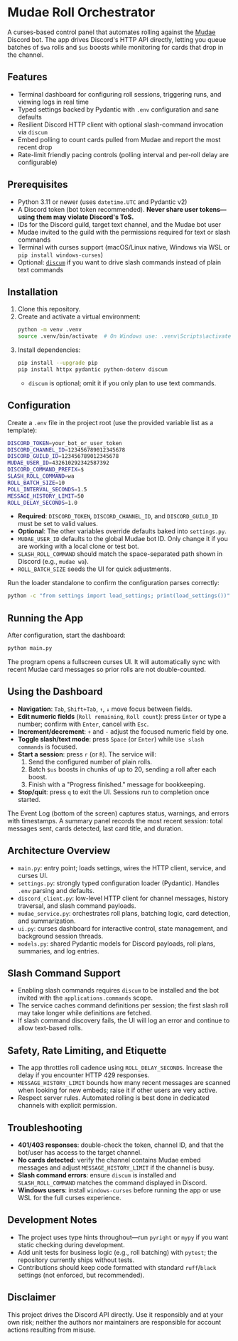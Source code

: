 # Mudae Roll Orchestrator

A curses-based control panel that automates rolling against the
[Mudae](https://top.gg/bot/mudae) Discord bot. The app drives Discord's HTTP API
directly, letting you queue batches of `$wa` rolls and `$us` boosts while
monitoring for cards that drop in the channel.

## Features

- Terminal dashboard for configuring roll sessions, triggering runs, and viewing
  logs in real time
- Typed settings backed by Pydantic with `.env` configuration and sane defaults
- Resilient Discord HTTP client with optional slash-command invocation via
  `discum`
- Embed polling to count cards pulled from Mudae and report the most recent drop
- Rate-limit friendly pacing controls (polling interval and per-roll delay are
  configurable)

## Prerequisites

- Python 3.11 or newer (uses `datetime.UTC` and Pydantic v2)
- A Discord token (bot token recommended). **Never share user tokens—using them
  may violate Discord's ToS.**
- IDs for the Discord guild, target text channel, and the Mudae bot user
- Mudae invited to the guild with the permissions required for text or slash
  commands
- Terminal with curses support (macOS/Linux native, Windows via WSL or
  `pip install windows-curses`)
- Optional: [`discum`](https://github.com/Merubokkusu/Discord-S.C.U.M) if you
  want to drive slash commands instead of plain text commands

## Installation

1. Clone this repository.
2. Create and activate a virtual environment:
   ```bash
   python -m venv .venv
   source .venv/bin/activate  # On Windows use: .venv\Scripts\activate
   ```
3. Install dependencies:
   ```bash
   pip install --upgrade pip
   pip install httpx pydantic python-dotenv discum
   ```
   - `discum` is optional; omit it if you only plan to use text commands.

## Configuration

Create a `.env` file in the project root (use the provided variable list as a
template):

```bash
DISCORD_TOKEN=your_bot_or_user_token
DISCORD_CHANNEL_ID=123456789012345678
DISCORD_GUILD_ID=123456789012345678
MUDAE_USER_ID=432610292342587392
DISCORD_COMMAND_PREFIX=$
SLASH_ROLL_COMMAND=wa
ROLL_BATCH_SIZE=10
POLL_INTERVAL_SECONDS=1.5
MESSAGE_HISTORY_LIMIT=50
ROLL_DELAY_SECONDS=1.0
```

- **Required**: `DISCORD_TOKEN`, `DISCORD_CHANNEL_ID`, and `DISCORD_GUILD_ID`
  must be set to valid values.
- **Optional**: The other variables override defaults baked into `settings.py`.
- `MUDAE_USER_ID` defaults to the global Mudae bot ID. Only change it if you are
  working with a local clone or test bot.
- `SLASH_ROLL_COMMAND` should match the space-separated path shown in Discord
  (e.g., `mudae wa`).
- `ROLL_BATCH_SIZE` seeds the UI for quick adjustments.

Run the loader standalone to confirm the configuration parses correctly:

```bash
python -c "from settings import load_settings; print(load_settings())"
```

## Running the App

After configuration, start the dashboard:

```bash
python main.py
```

The program opens a fullscreen curses UI. It will automatically sync with recent
Mudae card messages so prior rolls are not double-counted.

## Using the Dashboard

- **Navigation**: `Tab`, `Shift+Tab`, `↑`, `↓` move focus between fields.
- **Edit numeric fields** (`Roll remaining`, `Roll count`): press `Enter` or
  type a number; confirm with `Enter`, cancel with `Esc`.
- **Increment/decrement**: `+` and `-` adjust the focused numeric field by one.
- **Toggle slash/text mode**: press `Space` (or `Enter`) while
  `Use slash commands` is focused.
- **Start a session**: press `r` (or `R`). The service will:
  1. Send the configured number of plain rolls.
  2. Batch `$us` boosts in chunks of up to 20, sending a roll after each boost.
  3. Finish with a "Progress finished." message for bookkeeping.
- **Stop/quit**: press `q` to exit the UI. Sessions run to completion once
  started.

The Event Log (bottom of the screen) captures status, warnings, and errors with
timestamps. A summary panel records the most recent session: total messages
sent, cards detected, last card title, and duration.

## Architecture Overview

- `main.py`: entry point; loads settings, wires the HTTP client, service, and
  curses UI.
- `settings.py`: strongly typed configuration loader (Pydantic). Handles `.env`
  parsing and defaults.
- `discord_client.py`: low-level HTTP client for channel messages, history
  traversal, and slash command payloads.
- `mudae_service.py`: orchestrates roll plans, batching logic, card detection,
  and summarization.
- `ui.py`: curses dashboard for interactive control, state management, and
  background session threads.
- `models.py`: shared Pydantic models for Discord payloads, roll plans,
  summaries, and log entries.

## Slash Command Support

- Enabling slash commands requires `discum` to be installed and the bot invited
  with the `applications.commands` scope.
- The service caches command definitions per session; the first slash roll may
  take longer while definitions are fetched.
- If slash command discovery fails, the UI will log an error and continue to
  allow text-based rolls.

## Safety, Rate Limiting, and Etiquette

- The app throttles roll cadence using `ROLL_DELAY_SECONDS`. Increase the delay
  if you encounter HTTP 429 responses.
- `MESSAGE_HISTORY_LIMIT` bounds how many recent messages are scanned when
  looking for new embeds; raise it if other users are very active.
- Respect server rules. Automated rolling is best done in dedicated channels
  with explicit permission.

## Troubleshooting

- **401/403 responses**: double-check the token, channel ID, and that the
  bot/user has access to the target channel.
- **No cards detected**: verify the channel contains Mudae embed messages and
  adjust `MESSAGE_HISTORY_LIMIT` if the channel is busy.
- **Slash command errors**: ensure `discum` is installed and
  `SLASH_ROLL_COMMAND` matches the command displayed in Discord.
- **Windows users**: install `windows-curses` before running the app or use WSL
  for the full curses experience.

## Development Notes

- The project uses type hints throughout—run `pyright` or `mypy` if you want
  static checking during development.
- Add unit tests for business logic (e.g., roll batching) with `pytest`; the
  repository currently ships without tests.
- Contributions should keep code formatted with standard `ruff`/`black` settings
  (not enforced, but recommended).

## Disclaimer

This project drives the Discord API directly. Use it responsibly and at your own
risk; neither the authors nor maintainers are responsible for account actions
resulting from misuse.
